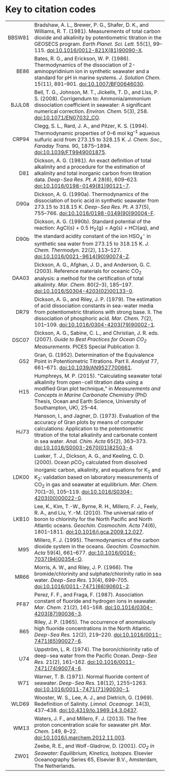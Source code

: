 # Key to citation codes

<table>

<tr><td align='right' id='BBSW81'>BBSW81</td><td>Bradshaw, A. L., Brewer, P. G., Shafer, D. K., and Williams, R. T. (1981). Measurements of total carbon dioxide and alkalinity by potentiometric titration in the GEOSECS program. <i>Earth Planet. Sci. Lett.</i> 55(1), 99–115. <a href="https://doi.org/10.1016/0012-821X(81)90090-X">doi:10.1016/0012-821X(81)90090-X</a>.</td></tr>

<tr><td align='right' id='BE86'>BE86</td><td>Bates, R. G., and Erickson, W. P. (1986). Thermodynamics of the dissociation of 2-aminopyridinium ion in synthetic seawater and a standard for pH in marine systems. <i>J. Solution Chem.</i> 15(11), 891–901. <a href="https://doi.org/10.1007/BF00646030">doi:10.1007/BF00646030</a>.</td></tr>

<tr><td align='right' id='BJJL08'>BJJL08</td><td>Bell, T. G., Johnson, M. T., Jickells, T. D., and Liss, P. S. (2008). Corrigendum to: Ammonia/ammonium dissociation coefficient in seawater: A significant numerical correction. <i>Environ. Chem.</i> 5(3), 258. <a href="https://doi.org/10.1071/EN07032_CO">doi:10.1071/EN07032_CO</a>.</td></tr>

<tr><td align='right' id='CRP94'>CRP94</td><td>Clegg, S. L., Rard, J. A., and Pitzer, K. S. (1994). Thermodynamic properties of 0–6 mol kg<sup>–1</sup> aqueous sulfuric acid from 273.15 to 328.15 K. <i>J. Chem. Soc., Faraday Trans.</i> 90, 1875–1894. <a href="https://doi.org/10.1039/FT9949001875">doi:10.1039/FT9949001875</a>.</td></tr>

<tr><td align='right' id='D81'>D81</td><td>Dickson, A. G. (1981). An exact definition of total alkalinity and a procedure for the estimation of alkalinity and total inorganic carbon from titration data. <i>Deep-Sea Res. Pt. A</i> 28(6), 609–623. <a href="https://doi.org/10.1016/0198-0149(81)90121-7">doi:10.1016/0198-0149(81)90121-7</a>.</td></tr>

<tr><td align='right' id='D90a'>D90a</td><td>Dickson, A. G. (1990a). Thermodynamics of the dissociation of boric acid in synthetic seawater from 273.15 to 318.15 K. <i>Deep-Sea Res. Pt. A</i> 37(5), 755–766. <a href="https://doi.org/10.1016/0198-0149(90)90004-F">doi:10.1016/0198-0149(90)90004-F</a>.</td></tr>

<tr><td align='right' id='D90b'>D90b</td><td>Dickson, A. G. (1990b). Standard potential of the reaction: AgCl(s) + 0.5 H<sub>2</sub>(g) = Ag(s) + HCl(aq), and the standard acidity constant of the ion HSO<sub>4</sub><sup>−</sup> in synthetic sea water from 273.15 to 318.15 K. <i>J. Chem. Thermodyn.</i> 22(2), 113–127. <a href="https://doi.org/10.1016/0021-9614(90)90074-Z">doi:10.1016/0021-9614(90)90074-Z</a>.</td></tr>

<tr><td align='right' id='DAA03'>DAA03</td><td>Dickson, A. G., Afghan, J. D., and Anderson, G. C. (2003). Reference materials for oceanic CO<sub>2</sub> analysis: a method for the certification of total alkalinity. <i>Mar. Chem.</i> 80(2–3), 185–197. <a href="https://doi.org/10.1016/S0304-4203(02)00133-0">doi:10.1016/S0304-4203(02)00133-0</a>.</td></tr>

<tr><td align='right' id='DR79'>DR79</td><td>Dickson, A. G., and Riley, J. P. (1979). The estimation of acid dissociation constants in sea-water media from potentiometric titrations with strong base. II. The dissociation of phosphoric acid. <i>Mar. Chem.</i> 7(2), 101–109. <a href="https://doi.org/10.1016/0304-4203(79)90002-1">doi:10.1016/0304-4203(79)90002-1</a>.</td></tr>

<tr><td align='right' id='DSC07'>DSC07</td><td>Dickson, A. G., Sabine, C. L., and Christian, J. R. eds. (2007). <i>Guide to Best Practices for Ocean CO<sub>2</sub> Measurements</i>. PICES Special Publication 3.</td></tr>

<tr><td align='right' id='G52'>G52</td><td>Gran, G. (1952). Determination of the Equivalence Point in Potentiometric Titrations. Part II. <i>Analyst</i> 77, 661–671. <a href="https://doi.org/10.1039/AN9527700661">doi:10.1039/AN9527700661</a>.</tr>

<tr><td align='right' id='H15'>H15</td><td>Humphreys, M. P. (2015). "Calculating seawater total alkalinity from open-cell titration data using a modified Gran plot technique," in <i>Measurements and Concepts in Marine Carbonate Chemistry</i> (PhD Thesis, Ocean and Earth Science, University of Southampton, UK), 25–44.</tr>

<tr><td align='right' id='HJ73'>HJ73</td><td>Hansson, I., and Jagner, D. (1973). Evaluation of the accuracy of Gran plots by means of computer calculations: Application to the potentiometric titration of the total alkalinity and carbonate content in sea water. <i>Anal. Chim. Acta</i> 65(2), 363–373. <a href="https://doi.org/10.1016/S0003-2670(01)82503-4">doi:10.1016/S0003-2670(01)82503-4</a>.</td></tr>

<tr><td align='right' id='LDK00'>LDK00</td><td>Lueker, T. J., Dickson, A. G., and Keeling, C. D. (2000). Ocean <i>p</i>CO<sub>2</sub> calculated from dissolved inorganic carbon, alkalinity, and equations for K<sub>1</sub> and K<sub>2</sub>: validation based on laboratory measurements of CO<sub>2</sub> in gas and seawater at equilibrium. <i>Mar. Chem.</i> 70(1–3), 105–119. <a href="https://doi.org/10.1016/S0304-4203(00)00022-0">doi:10.1016/S0304-4203(00)00022-0</a>.</td></tr>

<tr><td align='right' id='LKB10'>LKB10</td><td>Lee, K., Kim, T.-W., Byrne, R. H., Millero, F. J., Feely, R. A., and Liu, Y.-M. (2010). The universal ratio of boron to chlorinity for the North Pacific and North Atlantic oceans. <i>Geochim. Cosmochim. Acta</i> 74(6), 1801–1811. <a href="https://doi.org/10.1016/j.gca.2009.12.027">doi:10.1016/j.gca.2009.12.027</a>.</td></tr>

<tr><td align='right' id='M95'>M95</td><td>Millero, F. J. (1995). Thermodynamics of the carbon dioxide system in the oceans. <i>Geochim. Cosmochim. Acta</i> 59(4), 661–677. <a href="https://doi.org/10.1016/0016-7037(94)00354-O">doi:10.1016/0016-7037(94)00354-O</a>.</td></tr>

<tr><td align='right' id='MR66'>MR66</td><td>Morris, A. W., and Riley, J. P. (1966). The bromide/chlorinity and sulphate/chlorinity ratio in sea water. <i>Deep-Sea Res.</i> 13(4), 699–705. <a href="https://doi.org/10.1016/0011-7471(66)90601-2">doi:10.1016/0011-7471(66)90601-2</a>.</td></tr>

<tr><td align='right' id='PF87'>PF87</td><td>Perez, F. F., and Fraga, F. (1987). Association constant of fluoride and hydrogen ions in seawater. <i>Mar. Chem.</i> 21(2), 161–168. <a href="https://doi.org/10.1016/0304-4203(87)90036-3">doi:10.1016/0304-4203(87)90036-3</a>.</td></tr>

<tr><td align='right' id='R65'>R65</td><td>Riley, J. P. (1965). The occurrence of anomalously high fluoride concentrations in the North Atlantic. <i>Deep-Sea Res.</i> 12(2), 219–220. <a href="https://doi.org/10.1016/0011-7471(65)90027-6">doi:10.1016/0011-7471(65)90027-6</a>.</td></tr>

<tr><td align='right' id='U74'>U74</td><td>Uppström, L. R. (1974). The boron/chlorinity ratio of deep-sea water from the Pacific Ocean. <i>Deep-Sea Res.</i> 21(2), 161–162. <a href="https://doi.org/10.1016/0011-7471(74)90074-6">doi:10.1016/0011-7471(74)90074-6</a>.</td></tr>

<tr><td align='right' id='W71'>W71</td><td>Warner, T. B. (1971). Normal fluoride content of seawater. <i>Deep-Sea Res.</i> 18(12), 1255–1263. <a href="https://doi.org/10.1016/0011-7471(71)90030-1">doi:10.1016/0011-7471(71)90030-1</a>.</td></tr>

<tr><td align='right' id='WLD69'>WLD69</td><td>Wooster, W. S., Lee, A. J., and Dietrich, G. (1969). Redefinition of Salinity. <i>Limnol. Oceanogr.</i> 14(3), 437–438. <a href="https://doi.org/10.4319/lo.1969.14.3.0437">doi:10.4319/lo.1969.14.3.0437</a>.</td></tr>

<tr><td align='right' id='WM13'>WM13</td><td>Waters, J. F., and Millero, F. J. (2013). The free proton concentration scale for seawater pH. <i>Mar. Chem.</i> 149, 8–22. <a href="https://doi.org/10.1016/j.marchem.2012.11.003">doi:10.1016/j.marchem.2012.11.003</a>.</td></tr>

<tr><td align='right' id='ZW01'>ZW01</td><td>Zeebe, R. E., and Wolf-Gladrow, D. (2001). <i>CO<sub>2</sub> in Seawater: Equilibrium, Kinetics, Isotopes</i>. Elsevier Oceanography Series 65, Elsevier B.V., Amsterdam, The Netherlands.</td></tr>

</table>

<!--

Clegg, S. L., and Wexler, A. S. (2011a). Densities and Apparent Molar Volumes of Atmospherically Important Electrolyte Solutions. 1. The Solutes H<sub>2</sub>SO<sub>4</sub>, HNO<sub>3</sub>, HCl, Na<sub>2</sub>SO<sub>4</sub>, NaNO<sub>3</sub>, NaCl, (NH<sub>4</sub>)<sub>2</sub>SO<sub>4</sub>, NH<sub>4</sub>NO<sub>3</sub>, and NH<sub>4</sub>Cl from 0 to 50 °C, Including Extrapolations to Very Low Temperature and to the Pure Liquid State, and NaHSO<sub>4</sub>, NaOH, and NH<sub>3</sub> at 25 °C. *J. Phys. Chem. A* 115, 3393–3460. [doi:10.1021/jp108992a](https://doi.org/10.1021/jp108992a).

Clegg, S. L., and Wexler, A. S. (2011b). Densities and Apparent Molar Volumes of Atmospherically Important Electrolyte Solutions. 2. The Systems H<sup>+</sup>−HSO<sub>4</sub><sup>−</sup>−SO<sub>4</sub><sup>2−</sup>−H<sub>2</sub>O from 0 to 3 mol kg<sup>−1</sup> as a Function of Temperature and H<sup>+</sup>−NH4<sup>+</sup>−HSO<sub>4</sub><sup>−</sup>−SO<sub>4</sub><sup>2−</sup>−H<sub>2</sub>O from 0 to 6 mol kg<sup>−1</sup> at 25 °C Using a Pitzer Ion Interaction Model, and NH<sub>4</sub>HSO<sub>4</sub>−H<sub>2</sub>O and (NH<sub>4</sub>)<sub>3</sub>H(SO<sub>4</sub>)<sub>2</sub>−H<sub>2</sub>O over the Entire Concentration Range. *J. Phys. Chem. A* 115, 3461–3474. [doi:10.1021/jp1089933](https://doi.org/10.1021/jp1089933).

Millero, F. J., and Poisson, A. (1981). International one-atmosphere equation of state of seawater. *Deep-Sea Res. Pt. A* 28, 625–629. <a href="https://doi.org/10.1016/0198-0149(81)90122-9">doi:10.1016/0198-0149(81)90122-9</a>.

-->
